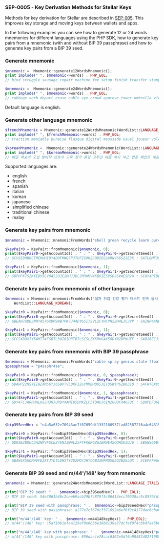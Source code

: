 
### SEP-0005 - Key Derivation Methods for Stellar Keys

Methods for key derivation for Stellar are described in [SEP-005](https://github.com/stellar/stellar-protocol/blob/master/ecosystem/sep-0005.md). This improves key storage and moving keys between wallets and apps.

In the following examples you can see how to generate 12 or 24 words mnemonics for different languages using the PHP SDK, how to generate key pairs from a mnemonic (with and without BIP 39 passphrase) and how to generate key pairs from a BIP 39 seed.

### Generate mnemonic

```php
$mnemonic =  Mnemonic::generate12WordsMnemonic();
print implode(" ", $mnemonic->words) . PHP_EOL;
// bind struggle sausage repair machine fee setup finish transfer stamp benefit economy

$mnemonic =  Mnemonic::generate24WordsMnemonic();
print implode(" ", $mnemonic->words) . PHP_EOL;
// cabbage verb depart erase cable eye crowd approve tower umbrella violin tube island tortoise suspect resemble harbor twelve romance away rug current robust practice

```
Default language is english.

### Generate other language mnemonic 

```php
$frenchMnemonic = Mnemonic::generate12WordsMnemonic(WordList::LANGUAGE_FRENCH);
print implode(" ", $frenchMnemonic->words) . PHP_EOL;
// traction maniable punaise flasque digital maussade usuel joueur volcan vaccin tasse concert

$koreanMnemonic =  Mnemonic::generate24WordsMnemonic(WordList::LANGUAGE_KOREAN);
print implode(" ", $koreanMnemonic->words) . PHP_EOL;
// 배꼽 복숭아 오십 방바닥 변호사 교육 평가 휴일 고무신 여론 복사 부근 반응 페인트 예감 악수 하순 양주 줄거리 용기 온종일 의학 핑계 학급
```
Supported languages are: 

- english 
- french 
- spanish 
- italian 
- korean
- japanese
- simplified chinese
- traditional chinese
- malay

### Generate key pairs from mnemonic

```php
$mnemonic = Mnemonic::mnemonicFromWords("shell green recycle learn purchase able oxygen right echo claim hill again hidden evidence nice decade panic enemy cake version say furnace garment glue");

$keyPair0 = KeyPair::fromMnemonic($mnemonic, 0);
print($keyPair0->getAccountId() . " : " . $keyPair0->getSecretSeed() . PHP_EOL);
// GCVSEBHB6CTMEHUHIUY4DDFMWQ7PJTHFZGOK2JUD5EG2ARNVS6S22E3K : SATLGMF3SP2V47SJLBFVKZZJQARDOBDQ7DNSSPUV7NLQNPN3QB7M74XH

$keyPair1 = KeyPair::fromMnemonic($mnemonic, 1);
print($keyPair1->getAccountId() . " : " . $keyPair1->getSecretSeed() . PHP_EOL);
// GBPHPX7SZKYEDV5CVOA5JOJE2RHJJDCJMRWMV4KBOIE5VSDJ6VAESR2W : SCAYXPIDEUVDGDTKF4NGVMN7HCZOTZJ43E62EEYKVUYXEE7HMU4DFQA6
```

### Generate key pairs from mnemonic of other language

```php
$mnemonic = Mnemonic::mnemonicFromWords("절차 튀김 건강 평가 테스트 민족 몹시 어른 주민 형제 발레 만점 산길 물고기 방면 여학생 결국 수명 애정 정치 관심 상자 축하 고무신",
    WordList::LANGUAGE_KOREAN);

$keyPair0 = KeyPair::fromMnemonic($mnemonic, 0);
print($keyPair0->getAccountId() . " : " . $keyPair0->getSecretSeed() . PHP_EOL);
// GBEAH7ADD5NRYA5YGXDMSWB7PK7J44DYG5I7SVL2FYHCPH5ZH4EJC3YP : SAINP4ANECVGSF5SBNWZIQDX3XTGFLSTCWVHJN4BE5AFY42DOCPS6MEW

$keyPair1 = KeyPair::fromMnemonic($mnemonic, 1);
print($keyPair1->getAccountId() . " : " . $keyPair1->getSecretSeed() . PHP_EOL);
// GCCSXBOX7Y54MT74FGBTL3OI6IOPTB7LSCSLZXKMHG4X56DYN2DPKUTF : SAB26ECJ3TATPR3MHA75IL4KPRXAQWMCGRYKIK3DWXW7Y53DOPVA2YZP
```

### Generate key pairs from mnemonic with BIP 39 passphrase

```php
$mnemonic = Mnemonic::mnemonicFromWords("cable spray genius state float twenty onion head street palace net private method loan turn phrase state blanket interest dry amazing dress blast tube");
$passphrase = "p4ssphr4se";

$keyPair0 = KeyPair::fromMnemonic($mnemonic, 0, $passphrase);
print($keyPair0->getAccountId() . " : " . $keyPair0->getSecretSeed() . PHP_EOL);
// GDAHPZ2NSYIIHZXM56Y36SBVTV5QKFIZGYMMBHOU53ETUSWTP62B63EQ : SAFWTGXVS7ELMNCXELFWCFZOPMHUZ5LXNBGUVRCY3FHLFPXK4QPXYP2X

$keyPair1 = KeyPair::fromMnemonic($mnemonic, 1, $passphrase);
print($keyPair1->getAccountId() . " : " . $keyPair1->getSecretSeed() . PHP_EOL);
// GDY47CJARRHHL66JH3RJURDYXAMIQ5DMXZLP3TDAUJ6IN2GUOFX4OJOC : SBQPDFUGLMWJYEYXFRM5TQX3AX2BR47WKI4FDS7EJQUSEUUVY72MZPJF
```

### Generate key pairs from BIP 39 seed

```php
$bip39SeedHex = "e4a5a632e70943ae7f07659df1332160937fad82587216a4c64315a0fb39497ee4a01f76ddab4cba68147977f3a147b6ad584c41808e8238a07f6cc4b582f186";

$keyPair0 = KeyPair::fromBip39SeedHex($bip39SeedHex, 0);
print($keyPair0->getAccountId() . " : " . $keyPair0->getSecretSeed() . PHP_EOL);
// GDRXE2BQUC3AZNPVFSCEZ76NJ3WWL25FYFK6RGZGIEKWE4SOOHSUJUJ6 : SBGWSG6BTNCKCOB3DIFBGCVMUPQFYPA2G4O34RMTB343OYPXU5DJDVMN

$keyPair1 = KeyPair::fromBip39SeedHex($bip39SeedHex, 1);
print($keyPair1->getAccountId() . " : " . $keyPair1->getSecretSeed() . PHP_EOL);
// GBAW5XGWORWVFE2XTJYDTLDHXTY2Q2MO73HYCGB3XMFMQ562Q2W2GJQX : SCEPFFWGAG5P2VX5DHIYK3XEMZYLTYWIPWYEKXFHSK25RVMIUNJ7CTIS
```

### Generate BIP 39 seed and m/44'/148' key from mnemonic

```php
$mnemonic = Mnemonic::generate24WordsMnemonic(WordList::LANGUAGE_ITALIAN);

print("BIP 39 seed: " .  $mnemonic->bip39SeedHex() . PHP_EOL);
// BIP 39 seed: 54e3061b46c2ceeb9acb29b7c879f5c06414ecc70938ac9c8579fd7d188e9b96162d0477d3af08c86d8cda34949783849518b7be031da5b1fc068735846df573

print("BIP 39 seed with passphrase: " .  $mnemonic->bip39SeedHex("p4ssphr4se") . PHP_EOL);
// BIP 39 seed with passphrase: a277e7c3670cf371692a6ef6f9c4177dac6cba69d467b577a430193def40a1512bfedaec8a7cddc7b38573518f242f2b0178048389eeb5dbccaf4ee5556027a2

print("m/44'/148' key: " .  $mnemonic->m44148keyHex() . PHP_EOL);
// m/44'/148' key: c5af1061efaa129ef0e0b56e38b8139a27dcfef0f4cbbdfa45b8128a1ac89fbe

print("m/44'/148' key with passphrase: " .  $mnemonic->m44148keyHex("p4ssphr4se") . PHP_EOL);
// m/44'/148' key with passphrase: 896dacfe28cac6362e5df6a98482d82719853313feab117a01081110a5e5ca25
```